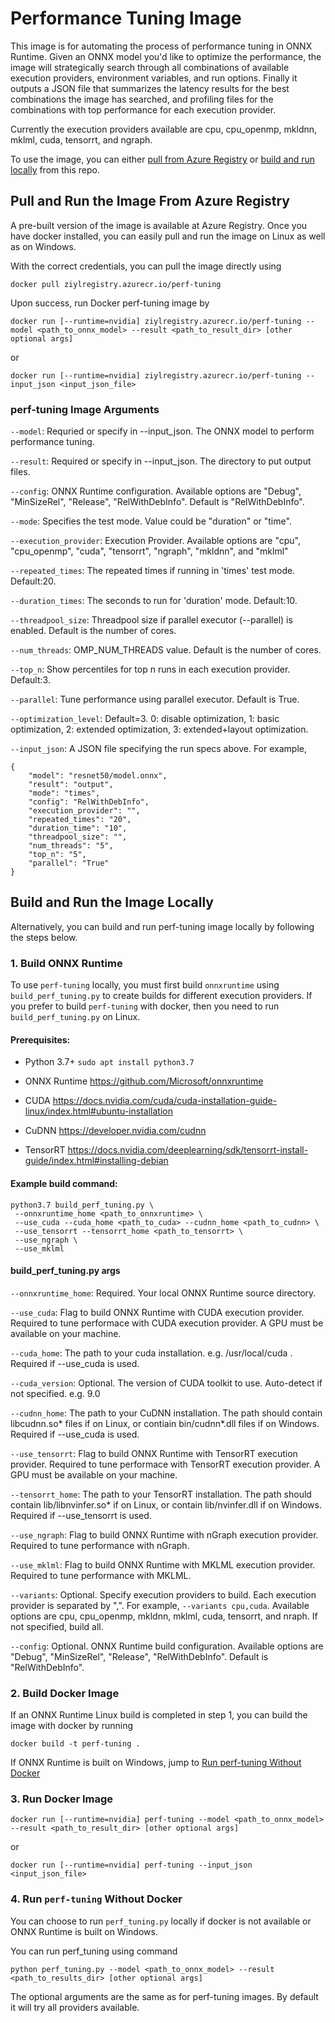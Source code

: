 # Performance Tuning Image

This image is for automating the process of performance tuning in ONNX Runtime. Given an ONNX model you'd like to optimize the performance, the image will strategically search through all combinations of available execution providers, environment variables, and run options. Finally it outputs a JSON file that summarizes the latency results for the best combinations the image has searched, and profiling files for the combinations with top performance for each execution provider.

Currently the execution providers available are cpu, cpu_openmp, mkldnn, mklml, cuda, tensorrt, and ngraph.  

To use the image, you can either [pull from Azure Registry](#Pull-and-Run-the-Image-From-Azure-Registry) or [build and run locally](#Build-and-Run-the-Image-Locally) from this repo.

## Pull and Run the Image From Azure Registry

A pre-built version of the image is available at Azure Registry. Once you have docker installed, you can easily pull and run the image on Linux as well as on Windows. 

With the correct credentials, you can pull the image directly using 
```
docker pull ziylregistry.azurecr.io/perf-tuning
```

Upon success, run Docker perf-tuning image by
```
docker run [--runtime=nvidia] ziylregistry.azurecr.io/perf-tuning --model <path_to_onnx_model> --result <path_to_result_dir> [other optional args]
```
or 
```
docker run [--runtime=nvidia] ziylregistry.azurecr.io/perf-tuning --input_json <input_json_file>
```

### perf-tuning Image Arguments

`--model`: Requried or specify in --input_json. The ONNX model to perform performance tuning. 

`--result`: Required or specify in --input_json. The directory to put output files. 

`--config`: ONNX Runtime configuration. Available options are "Debug", "MinSizeRel", "Release", "RelWithDebInfo". Default is "RelWithDebInfo". 

`--mode`: Specifies the test mode. Value could be "duration" or "time".

`--execution_provider`: Execution Provider. Available options are "cpu", "cpu_openmp", "cuda", "tensorrt", "ngraph", "mkldnn", and "mklml"

`--repeated_times`: The repeated times if running in 'times' test mode. Default:20.

`--duration_times`: The seconds to run for 'duration' mode. Default:10.

`--threadpool_size`: Threadpool size if parallel executor (--parallel) is enabled. Default is the number of cores. 

`--num_threads`: OMP_NUM_THREADS value. Default is the number of cores. 

`--top_n`: Show percentiles for top n runs in each execution provider. Default:3.

`--parallel`: Tune performance using parallel executor. Default is True. 

`--optimization_level`: Default=3. 0: disable optimization, 1: basic optimization, 2: extended optimization, 3: extended+layout optimization.

`--input_json`: A JSON file specifying the run specs above. For example, 
```
{
    "model": "resnet50/model.onnx",
    "result": "output",
    "mode": "times", 
    "config": "RelWithDebInfo", 
    "execution_provider": "",
    "repeated_times": "20",
    "duration_time": "10",
    "threadpool_size": "",
    "num_threads": "5",
    "top_n": "5",
    "parallel": "True"
}
```

## Build and Run the Image Locally

Alternatively, you can build and run perf-tuning image locally by following the steps below. 

### 1. Build ONNX Runtime
To use `perf-tuning` locally, you must first build `onnxruntime` using `build_perf_tuning.py` to create builds for different execution providers. If you prefer to build `perf-tuning` with docker, then you need to run `build_perf_tuning.py` on Linux.  

#### Prerequisites:
- Python 3.7+ `sudo apt install python3.7`
- ONNX Runtime https://github.com/Microsoft/onnxruntime

- CUDA https://docs.nvidia.com/cuda/cuda-installation-guide-linux/index.html#ubuntu-installation
- CuDNN https://developer.nvidia.com/cudnn 
- TensorRT https://docs.nvidia.com/deeplearning/sdk/tensorrt-install-guide/index.html#installing-debian

#### Example build command:  
```
python3.7 build_perf_tuning.py \
 --onnxruntime_home <path_to_onnxruntime> \
 --use_cuda --cuda_home <path_to_cuda> --cudnn_home <path_to_cudnn> \
 --use_tensorrt --tensorrt_home <path_to_tensorrt> \
 --use_ngraph \
 --use_mklml
```

#### build_perf_tuning.py args

`--onnxruntime_home`:   Required. Your local ONNX Runtime source directory. 

`--use_cuda`: Flag to build ONNX Runtime with CUDA execution provider. Required to tune performace with CUDA execution provider. A GPU must be available on your machine.

`--cuda_home`: The path to your cuda installation. e.g. /usr/local/cuda . Required if --use_cuda is used. 

`--cuda_version`: Optional. The version of CUDA toolkit to use. Auto-detect if not specified. e.g. 9.0

`--cudnn_home`: The path to your CuDNN installation. The path should  contain libcudnn.so* files if on Linux, or contiain bin/cudnn*.dll files if on Windows. Required if --use_cuda is used. 

`--use_tensorrt`: Flag to build ONNX Runtime with TensorRT execution provider. Required to tune performace with TensorRT execution provider. A GPU must be available on your machine.

`--tensorrt_home`: The path to your TensorRT installation. The path should contain lib/libnvinfer.so* if on Linux, or contain lib/nvinfer.dll if on Windows. Required if --use_tensorrt is used. 

`--use_ngraph`: Flag to build ONNX Runtime with nGraph execution provider. Required to tune performance with nGraph. 

`--use_mklml`: Flag to build ONNX Runtime with MKLML execution provider. Required to tune performance with MKLML. 

`--variants`: Optional. Specify execution providers to build. Each execution provider is separated by ",". For example, `--variants cpu,cuda`. Available options are cpu, cpu_openmp, mkldnn, mklml, cuda, tensorrt, and nraph. If not specified, build all. 

`--config`: Optional. ONNX Runtime build configuration. Available options are "Debug", "MinSizeRel", "Release", "RelWithDebInfo". Default is "RelWithDebInfo". 

### 2. Build Docker Image
If an ONNX Runtime Linux build is completed in step 1, you can build the image with docker by running 
```
docker build -t perf-tuning .
```

If ONNX Runtime is built on Windows, jump to [Run perf-tuning Without Docker](#4-run-perf-tuning-without-docker)

### 3. Run Docker Image
```
docker run [--runtime=nvidia] perf-tuning --model <path_to_onnx_model> --result <path_to_result_dir> [other optional args]
```
or
```
docker run [--runtime=nvidia] perf-tuning --input_json <input_json_file>
```

### 4. Run `perf-tuning` Without Docker

You can choose to run `perf_tuning.py` locally if docker is not available or ONNX Runtime is built on Windows. 

You can run perf_tuning using command 
```
python perf_tuning.py --model <path_to_onnx_model> --result <path_to_results_dir> [other optional args]
```
The optional arguments are the same as for perf-tuning images. By default it will try all providers available.
